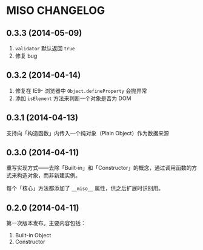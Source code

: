 # MISO CHANGELOG

## 0.3.3 (2014-05-09)

1.  `validator` 默认返回 `true`
2.  修复 bug

## 0.3.2 (2014-04-14)

1.  修复在 IE9- 浏览器中 `Object.defineProperty` 会抛异常
2.  添加 `isElement` 方法来判断一个对象是否为 DOM

## 0.3.1 (2014-04-13)

支持向「构造函数」内传入一个纯对象（Plain Object）作为数据来源

## 0.3.0 (2014-04-11)

重写实现方式——去除「Built-in」和「Constructor」的概念，通过调用函数的方式来构造对象，而非新建实例。

每个「核心」方法都添加了 `__miso__` 属性，供之后扩展时识别用。

## 0.2.0 (2014-04-11)

第一次版本发布。主要内容包括：

1.  Built-in Object
2.  Constructor
